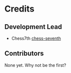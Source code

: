 # Credits

## Development Lead

- Chess7th [chess-seventh](https://github.com/chess-seventh)

## Contributors

None yet. Why not be the first?
